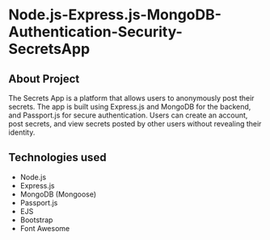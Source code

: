 # Node.js-Express.js-MongoDB-Authentication-Security-SecretsApp

## About Project

The Secrets App is a platform that allows users to anonymously post their secrets. The app is built using Express.js and MongoDB for the backend, and Passport.js for secure authentication. Users can create an account, post secrets, and view secrets posted by other users without revealing their identity.

## Technologies used

-   Node.js
-   Express.js
-   MongoDB (Mongoose)
-   Passport.js
-   EJS
-   Bootstrap
-   Font Awesome
